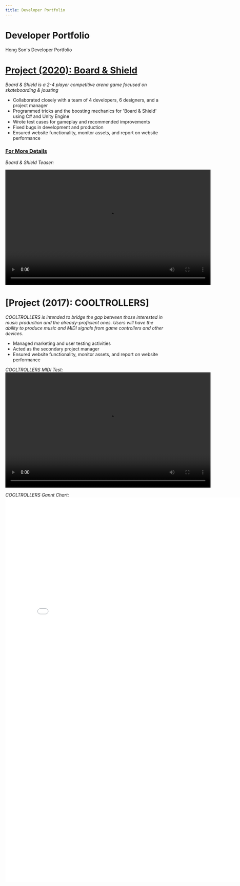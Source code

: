 ```yaml
---
title: Developer Portfolio
---
```


# Developer Portfolio
Hong Son's Developer Portfolio

# [Project (2020): Board & Shield](https://www.boardandshield.com)
_Board & Shield is a 2-4 player competitive arena game focused on skateboarding & jousting_

* Collaborated closely with a team of 4 developers, 6 designers, and a project manager
* Programmed tricks and the boosting mechanics for 'Board & Shield' using C# and Unity Engine
* Wrote test cases for gameplay and recommended improvements
* Fixed bugs in development and production 
* Ensured website functionality, monitor assets, and report on website performance  

### [For More Details](https://www.cci.drexel.edu/seniordesign/2019_2020/Board-Shield/Board-Shield-index.html)

_Board & Shield Teaser:_

<video width="640" height="360" controls>
  <source src="boardandshield.mp4" type="video/mp4">
</video>

# [Project (2017): COOLTROLLERS]
_COOLTROLLERS is intended to bridge the gap between those interested in music production
and the already-proficient ones. Users will have the ability to produce music and MIDI
signals from game controllers and other devices._
* Managed marketing and user testing activities
* Acted as the secondary project manager
* Ensured website functionality, monitor assets, and report on website performance


_COOLTROLLERS MIDI Test:_
<video width="640" height="360" controls>
  <source src="midi.mp4" type="video/mp4">
</video>

_COOLTROLLERS Gannt Chart:_
<embed src="ci-103project-gantt.pdf" width="800px" height="1200px"/>